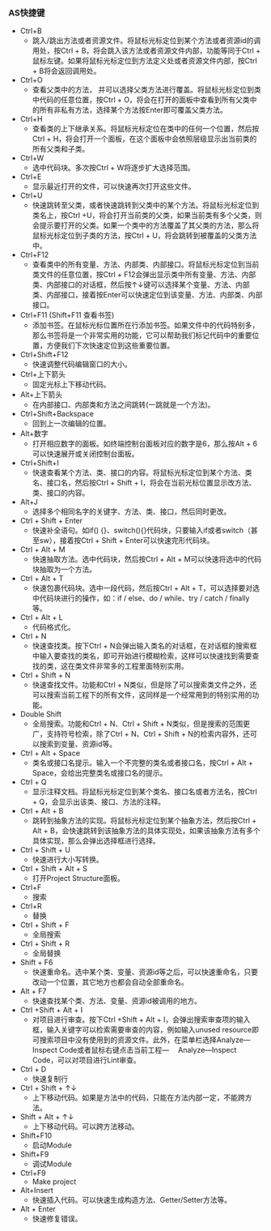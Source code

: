### AS快捷键
- Ctrl+B
  - 跳入/跳出方法或者资源文件。将鼠标光标定位到某个方法或者资源id的调用处，按Ctrl + B，将会跳入该方法或者资源文件内部，功能等同于Ctrl + 鼠标左键。如果将鼠标光标定位到方法定义处或者资源文件内部，按Ctrl + B将会返回调用处。
- Ctrl+O 
   - 查看父类中的方法， 并可以选择父类方法进行覆盖。将鼠标光标定位到类中代码的任意位置，按Ctrl + O，将会在打开的面板中查看到所有父类中的所有非私有方法，选择某个方法按Enter即可覆盖父类方法。
- Ctrl+H
  - 查看类的上下继承关系。将鼠标光标定位在类中的任何一个位置，然后按Ctrl + H，将会打开一个面板，在这个面板中会依照层级显示出当前类的所有父类和子类。
- Ctrl+W
  - 选中代码块。多次按Ctrl + W将逐步扩大选择范围。
- Ctrl+E
  - 显示最近打开的文件，可以快速再次打开这些文件。
- Ctrl+U 
  - 快速跳转至父类，或者快速跳转到父类中的某个方法。将鼠标光标定位到类名上，按Ctrl +U，将会打开当前类的父类，如果当前类有多个父类，则会提示要打开的父类。如果一个类中的方法覆盖了其父类的方法，那么将鼠标光标定位到子类的方法，按Ctrl + U，将会跳转到被覆盖的父类方法中。
- Ctrl+F12
  - 查看类中的所有变量、方法、内部类、内部接口。将鼠标光标定位到当前类文件的任意位置，按Ctrl + F12会弹出显示类中所有变量、方法、内部类、内部接口的对话框，然后按↑↓键可以选择某个变量、方法、内部类、内部接口，接着按Enter可以快速定位到该变量、方法、内部类、内部接口。
- Ctrl+F11 (Shift+F11 查看书签)
  - 添加书签。在鼠标光标位置所在行添加书签。如果文件中的代码特别多，那么书签将是一个非常实用的功能，它可以帮助我们标记代码中的重要位置，方便我们下次快速定位到这些重要位置。
- Ctrl+Shift+F12
  - 快速调整代码编辑窗口的大小。
- Ctrl+上下箭头
  - 固定光标上下移动代码。
- Alt+上下箭头
  - 在内部接口、内部类和方法之间跳转(一跳就是一个方法)。
- Ctrl+Shift+Backspace
  - 回到上一次编辑的位置。
- Alt+数字
  - 打开相应数字的面板。如终端控制台面板对应的数字是6，那么按Alt + 6可以快速展开或关闭控制台面板。
- Ctrl+Shift+I
  - 快速查看某个方法、类、接口的内容。将鼠标光标定位到某个方法、类名、接口名，然后按Ctrl + Shift + I，将会在当前光标位置显示改方法、类、接口的内容。
- Alt+J
  - 选择多个相同名字的关键字、方法、类、接口，然后同时更改。
- Ctrl + Shift + Enter
  - 快速补全语句。如if() {}、switch(){}代码块，只要输入if或者switch（甚至sw），接着按Ctrl + Shift + Enter可以快速完形代码块。
- Ctrl + Alt + M
  - 快速抽取方法。选中代码块，然后按Ctrl + Alt + M可以快速将选中的代码块抽取为一个方法。
- Ctrl + Alt + T 
  - 快速包裹代码块。选中一段代码，然后按Ctrl + Alt + T，可以选择要对选中代码块进行的操作，如：if / else、do / while、try / catch / finally等。
- Ctrl  + Alt + L
  - 代码格式化。
- Ctrl + N
  - 快速查找类。按下Ctrl + N会弹出输入类名的对话框，在对话框的搜索框中输入要查找的类名，即可开始进行模糊检索，这样可以快速找到需要查找的类，这在类文件非常多的工程里面特别实用。
- Ctrl + Shift + N
  - 快速查找文件。功能和Ctrl + N类似，但是除了可以搜索类文件之外，还可以搜索当前工程下的所有文件，这同样是一个经常用到的特别实用的功能。
- Double Shift
  - 全局搜索。功能和Ctrl + N、Ctrl + Shift + N类似，但是搜索的范围更广，支持符号检索，除了Ctrl + N、Ctrl + Shift + N的检索内容外，还可以搜索到变量、资源id等。
- Ctrl + Alt + Space
  - 类名或接口名提示。输入一个不完整的类名或者接口名，按Ctrl + Alt + Space，会给出完整类名或接口名的提示。
- Ctrl  + Q
  - 显示注释文档。将鼠标光标定位到某个类名、接口名或者方法名，按Ctrl + Q，会显示出该类、接口、方法的注释。
- Ctrl + Alt + B
  - 跳转到抽象方法的实现。将鼠标光标定位到某个抽象方法，然后按Ctrl + Alt + B，会快速跳转到该抽象方法的具体实现处，如果该抽象方法有多个具体实现，那么会弹出选择框进行选择。
- Ctrl + Shift + U
  - 快速进行大小写转换。
- Ctrl + Shift + Alt + S
  - 打开Project Structure面板。
- Ctrl+F
  - 搜索
- Ctrl+R 
  - 替换
- Ctrl + Shift + F
  - 全局搜索
- Ctrl + Shift + R
  - 全局替换
- Shift + F6
  - 快速重命名。选中某个类、变量、资源id等之后，可以快速重命名，只要改动一个位置，其它地方也都会自动全部重命名。
- Alt + F7
  - 快速查找某个类、方法、变量、资源id被调用的地方。
- Ctrl +Shift + Alt + I
  - 对项目进行审查。按下Ctrl +Shift + Alt + I，会弹出搜索审查项的输入框，输入关键字可以检索需要审查的内容，例如输入unused resource即可搜索项目中没有使用到的资源文件。此外，在菜单栏选择Analyze—Inspect Code或者鼠标右键点击当前工程— 　Analyze—Inspect Code，可以对项目进行Lint审查。
- Ctrl + D
  - 快速复制行
- Ctrl + Shift + ↑↓
  - 上下移动代码。如果是方法中的代码，只能在方法内部一定，不能跨方法。
- Shift + Alt + ↑↓
  - 上下移动代码。可以跨方法移动。
- Shift+F10
  - 启动Module
- Shift+F9
  - 调试Module
- Ctrl+F9
  - Make project
- Alt+Insert
  - 快速插入代码。可以快速生成构造方法、Getter/Setter方法等。
- Alt + Enter
  - 快速修复错误。